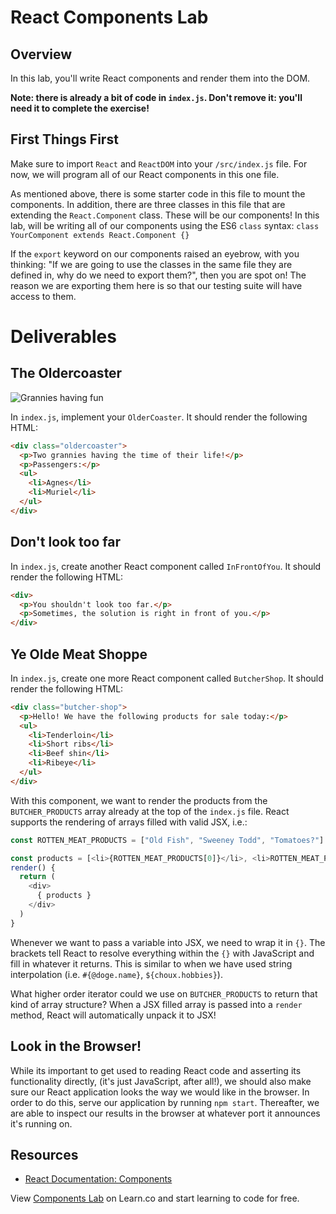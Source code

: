 # React Components Lab

## Overview

In this lab, you'll write React components and render them into the DOM.

**Note: there is already a bit of code in `index.js`. Don't remove it: you'll need it to complete the exercise!**

## First Things First
Make sure to import `React` and `ReactDOM` into your `/src/index.js` file. For now, we will program all of our React components in this one file.

As mentioned above, there is some starter code in this file to mount the components. In addition, there are three classes in this file that are extending the `React.Component` class. These will be our components! In this lab, will be writing all of our components using the ES6 `class` syntax: `class YourComponent extends React.Component {}`

If the `export` keyword on our components raised an eyebrow, with you thinking: "If we are going to use the classes in the same file they are defined in, why do we need to export them?", then you are spot on! The reason we are exporting them here is so that our testing suite will have access to them.

# Deliverables

## The Oldercoaster
![Grannies having fun](https://media.giphy.com/media/MMQrQQ87G2MmY/giphy.gif)

In `index.js`, implement your `OlderCoaster`. It should render the following HTML:

```html
<div class="oldercoaster">
  <p>Two grannies having the time of their life!</p>
  <p>Passengers:</p>
  <ul>
    <li>Agnes</li>
    <li>Muriel</li>
  </ul>
</div>
```

## Don't look too far
In `index.js`, create another React component called `InFrontOfYou`. It should render the following HTML:

```html
<div>
  <p>You shouldn't look too far.</p>
  <p>Sometimes, the solution is right in front of you.</p>
</div>
```

## Ye Olde Meat Shoppe
In `index.js`, create one more React component called `ButcherShop`. It should render the following HTML:

```html
<div class="butcher-shop">
  <p>Hello! We have the following products for sale today:</p>
  <ul>
    <li>Tenderloin</li>
    <li>Short ribs</li>
    <li>Beef shin</li>
    <li>Ribeye</li>
  </ul>
</div>
```

With this component, we want to render the products from the `BUTCHER_PRODUCTS` array already at the top of the `index.js` file. React supports the rendering of arrays filled with valid JSX, i.e.:

```JavaScript
const ROTTEN_MEAT_PRODUCTS = ["Old Fish", "Sweeney Todd", "Tomatoes?"]

const products = [<li>{ROTTEN_MEAT_PRODUCTS[0]}</li>, <li>ROTTEN_MEAT_PRODUCTS[1]</li>, etc...]
render() {
  return (
    <div>
      { products }
    </div>
  )
}
```

Whenever we want to pass a variable into JSX, we need to wrap it in `{}`. The brackets tell React to resolve everything within the `{}` with JavaScript and fill in whatever it returns. This is similar to when we have used string interpolation (i.e. `#{@doge.name}`, `${choux.hobbies}`).

What higher order iterator could we use on `BUTCHER_PRODUCTS` to return that kind of array structure? When a JSX filled array is passed into a `render` method, React will automatically unpack it to JSX!

## Look in the Browser!

While its important to get used to reading React code and asserting its functionality directly, (it's just JavaScript, after all!), we should also make sure our React application looks the way we would like in the browser. In order to do this, serve our application by running `npm start`. Thereafter, we are able to inspect our results in the browser at whatever port it announces it's running on.

## Resources

- [React Documentation: Components](https://reactjs.org/docs/react-component.html)

<p class='util--hide'>View <a href='https://learn.co/lessons/react-components-lab'>Components Lab</a> on Learn.co and start learning to code for free.</p>
